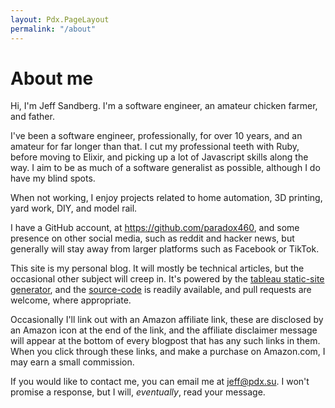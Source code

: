 ```yaml
---
layout: Pdx.PageLayout
permalink: "/about"
---
```

# About me

Hi, I'm Jeff Sandberg. I'm a software engineer, an amateur chicken farmer, and father.

I've been a software engineer, professionally, for over 10 years, and an amateur for far longer than that. I cut my professional teeth with Ruby, before moving to Elixir, and picking up a lot of Javascript skills along the way. I aim to be as much of a software generalist as possible, although I do have my blind spots.

When not working, I enjoy projects related to home automation, 3D printing, yard work, DIY, and model rail.

I have a GitHub account, at <https://github.com/paradox460>, and some presence on other social media, such as reddit and hacker news, but generally will stay away from larger platforms such as Facebook or TikTok.

This site is my personal blog. It will mostly be technical articles, but the occasional other subject will creep in. It's powered by the [tableau static-site generator](https://github.com/elixir-tools/tableau), and the [source-code](https://github.com/paradox460/pdx.su) is readily available, and pull requests are welcome, where appropriate.

Occasionally I'll link out with an Amazon affiliate link, these are disclosed by an Amazon icon at the end of the link, and the affiliate disclaimer message will appear at the bottom of every blogpost that has any such links in them. When you click through these links, and make a purchase on Amazon.com, I may earn a small commission.

If you would like to contact me, you can email me at <jeff@pdx.su>. I won't promise a response, but I will, _eventually_, read your message.
